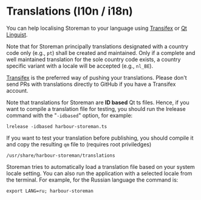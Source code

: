 # Translations (l10n / i18n)

You can help localising Storeman to your language using [Transifex](https://www.transifex.com/mentaljam/harbour-storeman) or [Qt Linguist](http://doc.qt.io/qt-5/qtlinguist-index.html).

Note that for Storeman principally translations designated with a country code only (e.g., `pt`) shall be created and maintained.  Only if a complete and well maintained translation for the sole country code exists, a country specific variant with a locale will be accepted (e.g., `nl_BE`).

[Transifex](https://www.transifex.com/mentaljam/harbour-storeman) is the preferred way of pushing your translations.
Please don't send PRs with translations directly to GitHub if you have a Transifex account.

Note that translations for Storeman are **ID based** Qt ts files.  Hence, if you want to compile a translation file for testing, you should run the lrelease command with the "`-idbased`" option, for example:

    lrelease -idbased harbour-storeman.ts

If you want to test your translation before publishing, you should compile it and copy the resulting `qm` file to (requires root priviledges)

    /usr/share/harbour-storeman/translations

Storeman tries to automatically load a translation file based on your system locale setting.  You can also run the application with a selected locale from the terminal.  For example, for the Russian language the command is:

    export LANG=ru; harbour-storeman

